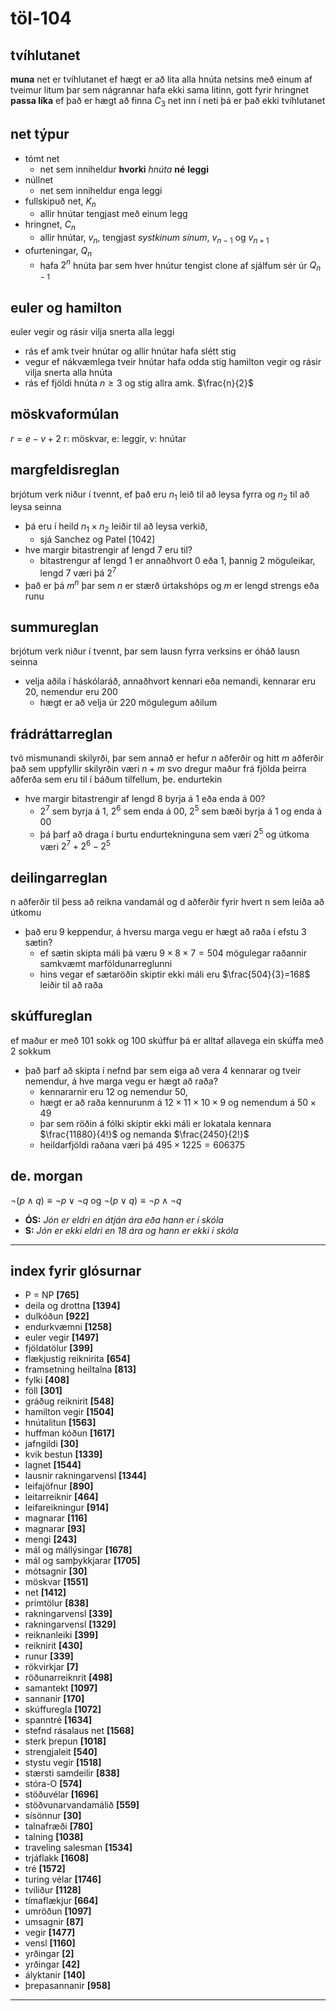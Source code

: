 # töl-104

## tvíhlutanet
**muna** net er tvíhlutanet ef hægt er að lita alla hnúta netsins með einum af tveimur litum þar sem nágrannar hafa ekki sama litinn, gott fyrir hringnet
**passa líka** ef það er hægt að finna $C_3$ net inn í neti þá er það ekki tvíhlutanet

## net týpur
- tómt net
    * net sem inniheldur **hvorki** *hnúta* **né** **leggi**
- núllnet
    * net sem inniheldur enga leggi
- fullskipuð net, $K_n$
    * allir hnútar tengjast með einum legg
- hringnet, $C_n$
    * allir hnútar, $v_n$, tengjast *systkinum sínum*, $v_{n-1}$ og $v_{n+1}$
- ofurteningar, $Q_n$
    * hafa $2^n$ hnúta þar sem hver hnútur tengist clone af sjálfum sér úr $Q_{n-1}$

## euler og hamilton
euler vegir og rásir vilja snerta alla leggi
- rás ef amk tveir hnútar og allir hnútar hafa slétt stig
- vegur ef nákvæmlega tveir hnútar hafa odda stig
hamilton vegir og rásir vilja snerta alla hnúta
- rás ef fjöldi hnúta $n\ge 3$ og stig allra amk. $\frac{n}{2}$

## möskvaformúlan
$r=e-v+2$ r: möskvar, e: leggir, v: hnútar

## margfeldisreglan
brjótum verk niður í tvennt, ef það eru $n_1$ leið til að leysa fyrra og $n_2$ til að leysa seinna 
- þá eru í heild $n_1\times n_2$ leiðir til að leysa verkið,
    - sjá Sanchez og Patel [1042]
- hve margir bitastrengir af lengd 7 eru til?
    - bitastrengur af lengd 1 er annaðhvort 0 eða 1, þannig 2 möguleikar, lengd 7 væri þá $2^7$
- það er þá $m^n$ þar sem $n$ er stærð úrtakshóps og $m$ er lengd strengs eða runu

## summureglan
brjótum verk niður í tvennt, þar sem lausn fyrra verksins er óháð lausn seinna
- velja aðila í háskólaráð, annaðhvort kennari eða nemandi, kennarar eru 20, nemendur eru 200
    - hægt er að velja úr 220 mögulegum aðilum

## frádráttarreglan
tvö mismunandi skilyrði, þar sem annað er hefur $n$ aðferðir og hitt $m$ aðferðir það sem uppfyllir skilyrðin væri $n+m$ svo dregur maður frá fjölda þeirra aðferða sem eru til í báðum tilfellum, þe. endurtekin
- hve margir bitastrengir af lengd 8 byrja á 1 eða enda á 00?
    - $2^7$ sem byrja á 1, $2^6$ sem enda á 00, $2^5$ sem bæði byrja á 1 og enda á 00
    - þá þarf að draga í burtu endurtekninguna sem væri $2^5$ og útkoma væri $2^7+2^6-2^5$

## deilingarreglan
n aðferðir til þess að reikna vandamál og d aðferðir fyrir hvert n sem leiða að útkomu
- það eru 9 keppendur, á hversu marga vegu er hægt að raða í efstu 3 sætin?
    - ef sætin skipta máli þá væru $9\times 8\times 7=504$ mögulegar raðannir samkvæmt marföldunarreglunni
    - hins vegar ef sætaröðin skiptir ekki máli eru $\frac{504}{3}=168$ leiðir til að raða

## skúffureglan
ef maður er með 101 sokk og 100 skúffur þá er alltaf allavega ein skúffa með 2 sokkum
- það þarf að skipta í nefnd þar sem eiga að vera 4 kennarar og tveir nemendur, á hve marga vegu er hægt að raða?
    - kennararnir eru 12 og nemendur 50,
    - hægt er að raða kennurunm á $12\times11\times10\times9$ og nemendum á $50\times49$
    - þar sem röðin á fólki skiptir ekki máli er lokatala kennara $\frac{11880}{4!}$ og nemanda $\frac{2450}{2!}$
    - heildarfjöldi raðana væri þá $495\times1225=606375$


## de. morgan
$\lnot(p\land q)\equiv\lnot p\lor\lnot q$ og $\lnot(p\lor q)\equiv\lnot p\land\lnot q$
- **ÓS:** *Jón er eldri en átján ára eða hann er í skóla*
- **S:** *Jón er ekki eldri en 18 ára og hann er ekki í skóla*

***
## index fyrir glósurnar
- P = NP **[765]**
- deila og drottna **[1394]**
- dulkóðun **[922]**
- endurkvæmni **[1258]**
- euler vegir **[1497]**
- fjöldatölur **[399]**
- flækjustig reiknirita **[654]**
- framsetning heiltalna **[813]**
- fylki **[408]**
- föll **[301]**
- gráðug reiknirit **[548]**
- hamilton vegir **[1504]**
- hnútalitun **[1563]**
- huffman kóðun **[1617]**
- jafngildi **[30]**
- kvik bestun **[1339]**
- lagnet **[1544]**
- lausnir rakningarvensl **[1344]**
- leifajöfnur **[890]**
- leitarreiknir **[464]**
- leifareikningur **[914]**
- magnarar **[116]**
- magnarar **[93]**
- mengi **[243]**
- mál og mállýsingar **[1678]**
- mál og samþykkjarar **[1705]**
- mótsagnir **[30]**
- möskvar **[1551]**
- net **[1412]**
- prímtölur **[838]**
- rakningarvensl **[339]**
- rakningarvensl **[1329]**
- reiknanleiki **[399]**
- reiknirit **[430]**
- runur **[339]**
- rökvirkjar **[7]**
- röðunarreiknrit **[498]**
- samantekt **[1097]**
- sannanir **[170]**
- skúffuregla **[1072]**
- spanntré **[1634]**
- stefnd rásalaus net **[1568]**
- sterk þrepun **[1018]**
- strengjaleit **[540]**
- stystu vegir **[1518]**
- stærsti samdeilir **[838]**
- stóra-O **[574]**
- stöðuvélar **[1696]**
- stöðvunarvandamálið **[559]**
- sísönnur **[30]**
- talnafræði **[780]**
- talning **[1038]**
- traveling salesman **[1534]**
- trjáflakk **[1608]**
- tré **[1572]**
- turing vélar **[1746]**
- tvíliður **[1128]**
- tímaflækjur **[664]**
- umröðun **[1097]**
- umsagnir **[87]**
- vegir **[1477]**
- vensl **[1160]**
- yrðingar **[2]**
- yrðingar **[42]**
- ályktanir **[140]**
- þrepasannanir **[958]**
***
